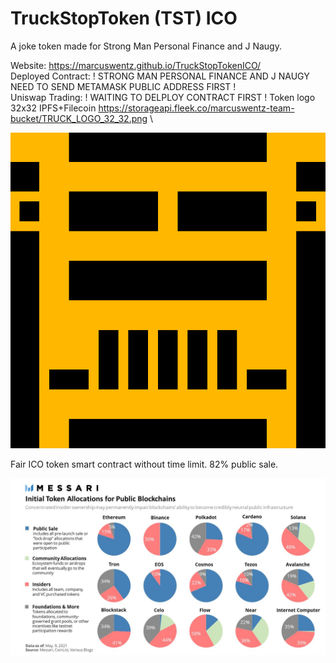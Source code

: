 # TruckStopToken (TST) ICO

A joke token made for Strong Man Personal Finance and J Naugy.

Website: https://marcuswentz.github.io/TruckStopTokenICO/ \
Deployed Contract: ! STRONG MAN PERSONAL FINANCE AND J NAUGY NEED TO SEND METAMASK PUBLIC ADDRESS FIRST !\
Uniswap Trading: ! WAITING TO DELPLOY CONTRACT FIRST ! 
Token logo 32x32 IPFS+Filecoin https://storageapi.fleek.co/marcuswentz-team-bucket/TRUCK_LOGO_32_32.png \

<img src="https://github.com/MarcusWentz/TruckStopTokenICO/blob/main/images/TRUCK.png" alt="ICO"/>

Fair ICO token smart contract without time limit. 82% public sale. 

<img src="https://github.com/MarcusWentz/TruckStopTokenICO/blob/main/images/FAIR_ICO_80_PERCENT.jpg" alt="ICO"/>
